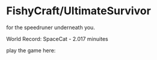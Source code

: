 # FishyCraft/UltimateSurvivor
for the speedruner underneath you. 

World Record: SpaceCat - 2.017 minuites

play the game here:
